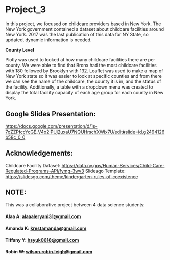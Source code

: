 # Project_3

In this project, we focused on childcare providers based in New York. The New York government contained a dataset about childcare facilities around New York. 2017 was the last publication of this data for NY State, so updated, dynamic information is needed.

**County Level**

Plotly was used to looked at how many childcare facilities there are per county. We were able to find that Bronx had the most childcare facilities with 180 followed by Brooklyn with 132. 
Leaflet was used to make a map of New York state so it was easier to look at specific counties and from there we can see the name of the childcare, the county it is in, and the status of the facility. 
Additionally, a table with a dropdown menu was created to display the total facility capacity of each age group for each county in New York.


## **Google Slides Presentation:**
https://docs.google.com/presentation/d/1s-7oZZPfccYcGE_V4o2IPUj2uxaU7NQUHrschXWlx7U/edit#slide=id.g2494126b58c_0_0

## **Acknowledgements:**

Childcare Facility Dataset: https://data.ny.gov/Human-Services/Child-Care-Regulated-Programs-API/fymg-3wv3
Slidesgo Template: https://slidesgo.com/theme/kindergarten-rules-of-coexistence




## NOTE:
This was a collaborative project between 4 data science students:
#### Alaa A: alaaaleryani31@gmail.com
#### Amanda K: krestamanda@gmail.com
#### Tiffany Y: hsyuk0618@gmail.com
#### Robin W: wilson.robin.leigh@gmail.com
